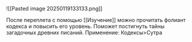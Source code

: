 ![[Pasted image 20250119133133.png]]

После переплета с помощью [[Изучение]] можно прочитать фолиант кодекса и повысить его уровень.
Поможет постигнуть тайны загадочных древних писаний.
Применение: Кодексы>Сутра